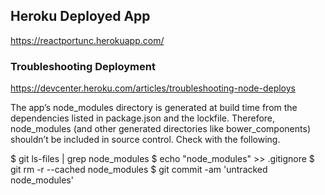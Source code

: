 ## Heroku Deployed App

https://reactportunc.herokuapp.com/


### Troubleshooting Deployment

https://devcenter.heroku.com/articles/troubleshooting-node-deploys

The app’s node_modules directory is generated at build time from the dependencies listed in package.json and the lockfile. Therefore, node_modules (and other generated directories like bower_components) shouldn’t be included in source control. Check with the following.

$ git ls-files | grep node_modules
$ echo "node_modules" >> .gitignore
$ git rm -r --cached node_modules
$ git commit -am 'untracked node_modules'